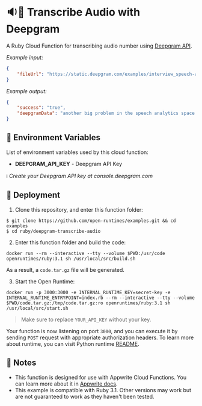 # 🔉📃 Transcribe Audio with Deepgram

A Ruby Cloud Function for transcribing audio number using [Deepgram API](https://deepgram.com/).

_Example input:_

```json
{
    "fileUrl": "https://static.deepgram.com/examples/interview_speech-analytics.wav"
}
```

_Example output:_


```json
{
    "success": "true",
    "deepgramData": "another big problem in the speech analytics space. When customers first bring the software on. Is that they they are blown away by the fact that an engine can monitor hundreds of Kpis. Right? Everything from my..."
}
```

## 📝 Environment Variables

List of environment variables used by this cloud function:

- **DEEPGRAM_API_KEY** - Deepgram API Key

ℹ️ _Create your Deepgram API key at console.deepgram.com_

## 🚀 Deployment

1. Clone this repository, and enter this function folder:

```
$ git clone https://github.com/open-runtimes/examples.git && cd examples
$ cd ruby/deepgram-transcribe-audio
```

2. Enter this function folder and build the code:
```
docker run --rm --interactive --tty --volume $PWD:/usr/code openruntimes/ruby:3.1 sh /usr/local/src/build.sh
```
As a result, a `code.tar.gz` file will be generated.

3. Start the Open Runtime:
```
docker run -p 3000:3000 -e INTERNAL_RUNTIME_KEY=secret-key -e INTERNAL_RUNTIME_ENTRYPOINT=index.rb --rm --interactive --tty --volume $PWD/code.tar.gz:/tmp/code.tar.gz:ro openruntimes/ruby:3.1 sh /usr/local/src/start.sh
```

> Make sure to replace `YOUR_API_KEY` without your key.

Your function is now listening on port `3000`, and you can execute it by sending `POST` request with appropriate authorization headers. To learn more about runtime, you can visit Python runtime [README](https://github.com/open-runtimes/open-runtimes/tree/main/runtimes/ruby-3.1).

## 📝 Notes
 - This function is designed for use with Appwrite Cloud Functions. You can learn more about it in [Appwrite docs](https://appwrite.io/docs/functions).
 - This example is compatible with Ruby 3.1. Other versions may work but are not guaranteed to work as they haven't been tested.
